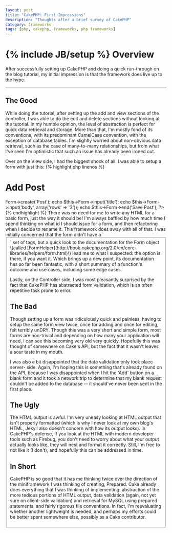 ```yaml
---
layout: post
title: "CakePHP: First Impressions"
description: "Thoughts after a brief survey of CakePHP"
category: frameworks
tags: [php, cakephp, frameworks, php frameworks]
---
```

{% include JB/setup %}
Overview
========
After successfully setting up CakePHP and doing a quick run-through on the blog
tutorial, my initial impression is that the framework does live up to the hype.

----

## The Good

While doing the tutorial, after setting up the add and view sections of the
controller, I was able to do the edit and delete sections without looking at
the tutorial. In my humble opinion, the level of abstraction is perfect for
quick data retrieval and storage. More than that, I'm mostly fond of its
conventions, with its predominant CamelCase convention, with the exception of
database tables. I'm slightly worried about non-obvious data retrieval, such
as the case of many-to-many relationships, but from what I've seen I'm
optimistic that such an issue has already been ironed out.

Over on the View side, I had the biggest shock of all. I was able to setup a
form with just this:
{% highlight php linenos %}
<h1>Add Post</h1>
<?php
echo $this->Form->create('Post');
echo $this->Form->input('title');
echo $this->Form->input('body', array('rows' => '3'));
echo $this->Form->end('Save Post');
?>
{% endhighlight %}
There was no need for me to write any HTML for a basic form, just the way it
should be! I'm always baffled by how much time I spend thinking on what id I
should issue for a form, and then refactoring when I decide to rename it. This
framework does away with all of that. I was initially concerned that the form
didn't have a `<fieldset>` set of tags, but a quick look to the documentation
for the Form object \(called [FormHelper](http://book.cakephp.org/2.0/en/core-libraries/helpers/form.html)\)
lead me to what I suspected: the option is there, if you want it. Which brings
up a new point, its documentation has so far been fantastic, with a short
summary of a function's outcome and use cases, including some edge cases.

Lastly, on the Controller side, I was most pleasantly surprised by the fact that
CakePHP has abstracted form validation, which is an often repetitive task prone
to error.

## The Bad

Though setting up a form was ridiculously quick and painless, having to setup
the same form view twice, once for adding and once for editing, felt terribly
unDRY. Though this was a very short and simple form, most forms are non-trivial
and depending on how many your application will need, I can see this becoming
very old very quickly. Hopefully this was thought of somewhere on Cake's API,
but the fact that it wasn't leaves a sour taste in my mouth.

I was also a bit disappointed that the data validation only took place server-
side. Again, I'm hoping this is something that's already found on the API,
because I was disappointed when I hit the 'Add' button on a blank form and
it took a network trip to determine that my blank request couldn't be added to
the database -- it should've never been sent in the first place.

## The Ugly

The HTML output is awful. I'm very uneasy looking at HTML output that isn't
properly formatted \(which is why I never look at my own blog's HTML, Jekyll
also doesn't concern with how its output looks\). In CakePHP's defense, if
you look at the HTML with modern developer tools such as Firebug, you don't
need to worry about what your output actually looks like, they will nest and
format it correctly. Still, I'm free to not like it \(I don't\), and hopefully
this can be addressed in time.

## In Short

CakePHP is so good that it has me thinking twice over the direction of the 
miniframework I was thinking of creating, Prepared. Cake already does everything
that I was thinking of implementing: abstraction of the more tedious portions
of HTML output, data validation \(again, not yet sure on client-side
validation\) and retrieval for MySQL using prepared statements, and fairly
rigorous file conventions. In fact, I'm reevaluating whether another lightweight
is needed, and perhaps my efforts could be better spent somewhere else, possibly
as a Cake contributor.
